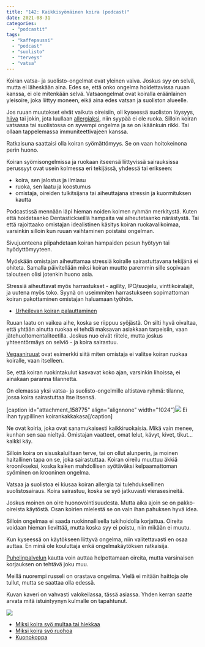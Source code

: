 ```yaml
---
title: "142: Kaikkisyömäinen koira (podcast)"
date: 2021-08-31
categories: 
  - "podcastit"
tags: 
  - "kaffepaussi"
  - "podcast"
  - "suolisto"
  - "terveys"
  - "vatsa"
---
```


<!--more-->Koiran vatsa- ja suolisto-ongelmat ovat yleinen vaiva. Joskus syy on selvä, mutta ei läheskään aina. Edes se, että onko ongelma hoidettavissa ruuan kanssa, ei ole mitenkään selvä. Vatsaongelmat ovat koiralla eräänlainen yleisoire, joka liittyy moneen, eikä aina edes vatsan ja suoliston alueelle.

Jos ruuan muutokset eivät vaikuta oireisiin, oli kyseessä suoliston löysyys, [hiiva](https://www.katiska.eu/tieto/koiran-allergia-hiiva-iho/hiivatulehdus/) tai jokin, jota luullaan [allergiaksi](https://www.katiska.eu/tieto/koiran-allergia-hiiva-iho/koiran-allergia-pahkinankuoressa/), niin syypää ei ole ruoka. Silloin koiran vatsassa tai suolistossa on syvempi ongelma ja se on ikäänkuin rikki. Tai ollaan tappelemassa immuniteettivajeen kanssa.

Ratkaisuna saattaisi olla koiran syömättömyys. Se on vaan hoitokeinona perin huono.

Koiran syömisongelmissa ja ruokaan itseensä liittyvissä sairauksissa perussyyt ovat usein kolmessa eri tekijässä, yhdessä tai erikseen:

- koira, sen jalostus ja ilmiasu
- ruoka, sen laatu ja koostumus
- omistaja, oireiden tulkitsijana tai aiheuttajana stressin ja kuormituksen kautta

Podcastissä mennään läpi hieman noiden kolmen ryhmän merkitystä. Kuten että hoidetaanko Dentastickseillä hampaita vai aiheutetaanko närästystä. Tai että rajoittaako omistajan idealistinen käsitys koiran ruokavalikoimaa, varsinkin silloin kun ruuan vaihtaminen poistaisi ongelman.

Sivujuonteena piipahdetaan koiran hampaiden pesun hyötyyn tai hyödyttömyyteen.

Myöskään omistajan aiheuttamaa stressiä koiralle sairastuttavana tekijänä ei ohiteta. Samalla päivitellään miksi koiran muutto paremmin sille sopivaan talouteen olisi jotenkin huono asia.

Stressiä aiheuttavat myös harrastukset - agility, IPO/suojelu, vinttikoiralajit, ja uutena myös toko. Syynä on useimmiten harrastukseen sopimattoman koiran pakottaminen omistajan haluamaan työhön.

- [Urheilevan koiran palauttaminen](https://www.katiska.eu/tieto/palauttaminen/urheileva-koira-ja-palauttaminen/)

Ruuan laatu on vaikea aihe, koska se riippuu syöjästä. On silti hyvä oivaltaa, että yhtään ainutta ruokaa ei tehdä maksavan asiakkaan tarpeisiin, vaan jätehuoltomentaliteetilla. Joskus nuo eivät riitele, mutta joskus yhteentörmäys on selviö - ja koira sairastuu.

[Vegaaniruuat](https://foorumi.katiska.eu/search?expanded=true&q=Vegaani) ovat esimerkki siitä miten omistaja ei valitse koiran ruokaa koiralle, vaan itselleen.

Se, että koiran ruokintakulut kasvavat koko ajan, varsinkin lihoissa, ei ainakaan paranna tilannetta.

On olemassa yksi vatsa- ja suolisto-ongelmille altistava ryhmä: tilanne, jossa koira sairastuttaa itse itsensä.

\[caption id="attachment\_158775" align="alignnone" width="1024"\][![](images/097C9991-247A-43E8-88EB-3E8F93F92795-1024x768.jpeg)](https://www.katiska.eu/wp-content/uploads/2021/08/097C9991-247A-43E8-88EB-3E8F93F92795.jpeg) Ei ihan tyypillinen koirankakkakasa\[/caption\]

Ne ovat koiria, joka ovat sanamukaisesti kaikkiruokaisia. Mikä vain menee, kunhan sen saa nieltyä. Omistajan vaatteet, omat lelut, kävyt, kivet, tikut… kaikki käy.

Silloin koira on sisuskaluiltaan terve, tai on ollut alunperin, ja moinen haitallinen tapa on se, joka sairastuttaa. Koiran oireilu muuttuu äkkiä kroonikseksi, koska kaiken mahdollisen syötäväksi kelpaamattoman syöminen on krooninen ongelma.

Vatsaa ja suolistoa ei kiusaa koiran allergia tai tulehduksellinen suolistosairaus. Koira sairastuu, koska se syö jatkuvasti vierasesineitä.

Joskus moinen on oire huonovointisuudesta. Mutta aika ajoin se on pakko-oireista käytöstä. Osan koirien mielestä se on vain ihan pahuksen hyvä idea.

Silloin ongelmaa ei saada ruokinnallisella tukihoidolla korjattua. Oireita voidaan hieman lievittää, mutta koska syy ei poistu, niin mikään ei muutu.

Kun kyseessä on käytökseen liittyvä ongelma, niin valitettavasti en osaa auttaa. En minä ole kouluttaja enkä ongelmakäytöksen ratkaisija.

[Puhelinpalvelun](https://store.katiska.info/) kautta voin auttaa helpottamaan oireita, mutta varsinaisen korjauksen on tehtävä joku muu.

Meillä nuorempi russeli on orastava ongelma. Vielä ei mitään haittoja ole tullut, mutta se saattaa olla edessä.

Kuvan kaveri on vahvasti valokeilassa, tässä asiassa. Yhden kerran saatte arvata mitä istuintyynyn kulmalle on tapahtunut.

[![](images/4B4C2708-A6D2-4E8A-BDAB-E1EE1CBD9EC2-1024x768.jpeg)](https://www.katiska.eu/wp-content/uploads/2021/08/4B4C2708-A6D2-4E8A-BDAB-E1EE1CBD9EC2.jpeg)

- [Miksi koira syö multaa tai hiekkaa](https://www.katiska.eu/tieto/miksi-koira-syo/miksi-koira-syo-multaa-tai-hiekkaa/)
- [Miksi koira syö ruohoa](https://www.katiska.eu/tieto/miksi-koira-syo/miksi-koira-syo-ruohoa/)
- [Kuonokoppa](https://www.katiska.eu/tieto/podcastit-vlog/38-kuonokoppa/)
